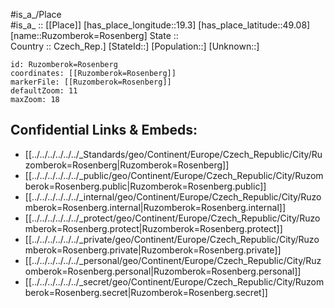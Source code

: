 ﻿---
location: [49.08,19.3] 
mapzoom: [7,12] 
mapmarker: city 
type: City
tags:
- geo/City


SpocWebEntityId: 33837
isDeleted: false
confidential: public

---
#is_a_/Place  
#is_a_ :: [[Place]] 
[has_place_longitude::19.3] 
[has_place_latitude::49.08] 
[name::Ruzomberok=Rosenberg] 
State ::  
Country :: Czech_Rep.] 
[StateId::] 
[Population::] 
[Unknown::] 


```leaflet
id: Ruzomberok=Rosenberg
coordinates: [[Ruzomberok=Rosenberg]] 
markerFile: [[Ruzomberok=Rosenberg]] 
defaultZoom: 11 
maxZoom: 18
```


## Confidential Links & Embeds: 
- [[../../../../../../_Standards/geo/Continent/Europe/Czech_Republic/City/Ruzomberok=Rosenberg|Ruzomberok=Rosenberg]] 
- [[../../../../../../_public/geo/Continent/Europe/Czech_Republic/City/Ruzomberok=Rosenberg.public|Ruzomberok=Rosenberg.public]] 
- [[../../../../../../_internal/geo/Continent/Europe/Czech_Republic/City/Ruzomberok=Rosenberg.internal|Ruzomberok=Rosenberg.internal]] 
- [[../../../../../../_protect/geo/Continent/Europe/Czech_Republic/City/Ruzomberok=Rosenberg.protect|Ruzomberok=Rosenberg.protect]] 
- [[../../../../../../_private/geo/Continent/Europe/Czech_Republic/City/Ruzomberok=Rosenberg.private|Ruzomberok=Rosenberg.private]] 
- [[../../../../../../_personal/geo/Continent/Europe/Czech_Republic/City/Ruzomberok=Rosenberg.personal|Ruzomberok=Rosenberg.personal]] 
- [[../../../../../../_secret/geo/Continent/Europe/Czech_Republic/City/Ruzomberok=Rosenberg.secret|Ruzomberok=Rosenberg.secret]] 
